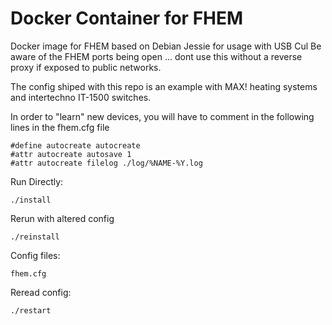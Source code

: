 # Docker Container for FHEM

Docker image for FHEM based on Debian Jessie for usage with USB Cul
Be aware of the FHEM ports being open ... dont use this without a
reverse proxy if exposed to public networks.

The config shiped with this repo is an example with MAX! heating systems
and intertechno IT-1500 switches.

In order to "learn" new devices, you will have to comment in the following 
lines in the fhem.cfg file

```
#define autocreate autocreate
#attr autocreate autosave 1
#attr autocreate filelog ./log/%NAME-%Y.log
```

Run Directly:
```
./install
```
Rerun with altered config
```
./reinstall
```
Config files:
```
fhem.cfg
```
Reread config:
```
./restart
```
